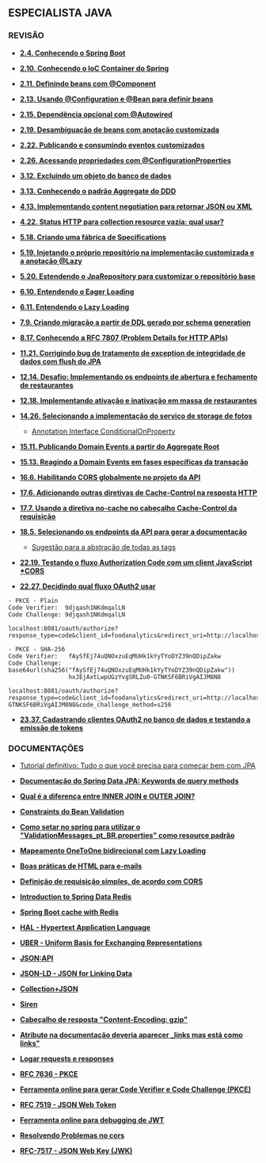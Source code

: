 ## ESPECIALISTA JAVA

### REVISÃO

- [**2.4. Conhecendo o Spring Boot**](https://app.algaworks.com/aulas/1790/conhecendo-o-spring-boot)


- [**2.10. Conhecendo o IoC Container do Spring**](https://app.algaworks.com/aulas/1796/conhecendo-o-ioc-container-do-spring)


- [**2.11. Definindo beans com @Component**](https://app.algaworks.com/aulas/1797/definindo-beans-com-component)


- [**2.13. Usando @Configuration e @Bean para definir beans**](https://app.algaworks.com/aulas/1799/usando-configuration-e-bean-para-definir-beans)


- [**2.15. Dependência opcional com @Autowired**](https://app.algaworks.com/aulas/1801/dependencia-opcional-com-autowired)


- [**2.19. Desambiguação de beans com anotação customizada**](https://app.algaworks.com/aulas/1805/desambiguacao-de-beans-com-anotacao-customizada)


- [**2.22. Publicando e consumindo eventos customizados**](https://app.algaworks.com/aulas/1808/publicando-e-consumindo-eventos-customizados)


- [**2.26. Acessando propriedades com @ConfigurationProperties**](https://app.algaworks.com/aulas/1812/acessando-propriedades-com-configurationproperties)


- [**3.12. Excluindo um objeto do banco de dados**](https://app.algaworks.com/aulas/1826/excluindo-um-objeto-do-banco-de-dados)


- [**3.13. Conhecendo o padrão Aggregate do DDD**](https://app.algaworks.com/aulas/1827/conhecendo-o-padrao-aggregate-do-ddd)


- [**4.13. Implementando content negotiation para retornar JSON ou XML**](https://app.algaworks.com/aulas/1847/implementando-content-negotiation-para-retornar-json-ou-xml)


- [**4.22. Status HTTP para collection resource vazia: qual usar?**](https://app.algaworks.com/aulas/1856/status-http-para-collection-resource-vazia-qual-usar)


- [**5.18. Criando uma fábrica de Specifications**](https://app.algaworks.com/aulas/1891/criando-uma-fabrica-de-specifications)


- [**5.19. Injetando o próprio repositório na implementação customizada e a anotação @Lazy**](https://app.algaworks.com/aulas/1892/injetando-o-proprio-repositorio-na-implementacao-customizada-e-a-anotacao-lazy)


- [**5.20. Estendendo o JpaRepository para customizar o repositório base**](https://app.algaworks.com/aulas/1893/estendendo-o-jparepository-para-customizar-o-repositorio-base)


- [**6.10. Entendendo o Eager Loading**](https://app.algaworks.com/aulas/1903/entendendo-o-eager-loading)


- [**6.11. Entendendo o Lazy Loading**](https://app.algaworks.com/aulas/1904/entendendo-o-lazy-loading)


- [**7.9. Criando migração a partir de DDL gerado por schema generation**](https://app.algaworks.com/aulas/1916/criando-migracao-a-partir-de-ddl-gerado-por-schema-generation)


- [**8.17. Conhecendo a RFC 7807 (Problem Details for HTTP APIs)**](https://app.algaworks.com/aulas/1936/conhecendo-a-rfc-7807-problem-details-for-http-apis)


- [**11.21. Corrigindo bug de tratamento de exception de integridade de dados com flush do JPA**](https://app.algaworks.com/aulas/2006/corrigindo-bug-de-tratamento-de-exception-de-integridade-de-dados-com-flush-do-jpa)


- [**12.14. Desafio: Implementando os endpoints de abertura e fechamento de restaurantes**](https://app.algaworks.com/aulas/2020/desafio-implementando-os-endpoints-de-abertura-e-fechamento-de-restaurantes)


- [**12.18. Implementando ativação e inativação em massa de restaurantes**](https://app.algaworks.com/aulas/2024/implementando-ativacao-e-inativacao-em-massa-de-restaurantes)


- [**14.26. Selecionando a implementação do serviço de storage de fotos**](https://app.algaworks.com/aulas/2078/selecionando-a-implementacao-do-servico-de-storage-de-fotos?pagina=0)
    - [Annotation Interface ConditionalOnProperty](https://docs.spring.io/spring-boot/api/java/org/springframework/boot/autoconfigure/condition/ConditionalOnProperty.html)


- [**15.11. Publicando Domain Events a partir do Aggregate Root**](https://app.algaworks.com/aulas/2090/publicando-domain-events-a-partir-do-aggregate-root)


- [**15.13. Reagindo a Domain Events em fases específicas da transação**](https://app.algaworks.com/aulas/2092/reagindo-a-domain-events-em-fases-especificas-da-transacao)


- [**16.6. Habilitando CORS globalmente no projeto da API**](https://app.algaworks.com/aulas/2099/habilitando-cors-globalmente-no-projeto-da-api)


- [**17.6. Adicionando outras diretivas de Cache-Control na resposta HTTP**](https://app.algaworks.com/aulas/2111/adicionando-outras-diretivas-de-cache-control-na-resposta-http)


- [**17.7. Usando a diretiva no-cache no cabeçalho Cache-Control da requisição**](https://app.algaworks.com/aulas/2112/usando-a-diretiva-no-cache-no-cabecalho-cache-control-da-requisicao)


- [**18.5. Selecionando os endpoints da API para gerar a documentação**](https://app.algaworks.com/aulas/2120/selecionando-os-endpoints-da-api-para-gerar-a-documentacao)
    - [Sugestão para a abstração de todas as tags](https://app.algaworks.com/forum/topicos/81759/sugestao-para-a-abstracao-de-todas-as-tags)


- [**22.19. Testando o fluxo Authorization Code com um client JavaScript \*CORS**]()


- [**22.27. Decidindo qual fluxo OAuth2 usar**](https://app.algaworks.com/aulas/2254/decidindo-qual-fluxo-oauth2-usar)

```
- PKCE - Plain
Code Verifier:  9djqash1NKdmqalLN
Code Challenge: 9djqash1NKdmqalLN

localhost:8081/oauth/authorize?response_type=code&client_id=foodanalytics&redirect_uri=http://localhost:8082&code_challenge=9djqash1NKdmqalLN&code_challenge_method=plain

- PKCE - SHA-256
Code Verifier:   fAySfEj74uQNOxzuEqMUHk1kYyTYoDYZ39nQDipZakw
Code Challenge:  base64url(sha256("fAySfEj74uQNOxzuEqMUHk1kYyTYoDYZ39nQDipZakw"))
                 hxJEjAxtLwpUGzYvgSRLZu0-GTNKSF6BRiVgAIJM8N8

localhost:8081/oauth/authorize?response_type=code&client_id=foodanalytics&redirect_uri=http://localhost:8082&code_challenge=hxJEjAxtLwpUGzYvgSRLZu0-GTNKSF6BRiVgAIJM8N8&code_challenge_method=s256
```

- [**23.37. Cadastrando clientes OAuth2 no banco de dados e testando a emissão de tokens**](https://app.algaworks.com/aulas/2291/cadastrando-clientes-oauth2-no-banco-de-dados-e-testando-a-emissao-de-tokens?pagina=0)


### DOCUMENTAÇÕES

- [Tutorial definitivo: Tudo o que você precisa para começar bem com JPA](https://blog.algaworks.com/tutorial-jpa/)


- [**Documentação do Spring Data JPA: Keywords de query methods**](https://docs.spring.io/spring-data/jpa/reference/jpa/query-methods.html)


- [**Qual é a diferença entre INNER JOIN e OUTER JOIN?**](https://pt.stackoverflow.com/questions/6441/qual-%C3%A9-a-diferen%C3%A7a-entre-inner-join-e-outer-join)


- [**Constraints do Bean Validation**](https://docs.jboss.org/hibernate/stable/validator/reference/en-US/html_single/#section-builtin-constraints)


- [**Como setar no spring para utilizar o "ValidationMessages_pt_BR.properties" como resource padrão**](https://app.algaworks.com/forum/topicos/81267/como-setar-no-spring-para-utilizar-o-validationmessages_pt_br-properties-como-resource-padrao)


- [**Mapeamento OneToOne bidirecional com Lazy Loading**](https://blog.algaworks.com/lazy-loading-com-mapeamento-onetoone/)


- [**Boas práticas de HTML para e-mails**](https://www.locaweb.com.br/ajuda/wiki/veja-as-boas-praticas-de-html-email-marketing/)


- [**Definição de requisição simples, de acordo com CORS**](https://developer.mozilla.org/en-US/docs/Web/HTTP/CORS#Simple_requests)


- [**Introduction to Spring Data Redis**](https://www.baeldung.com/spring-data-redis-tutorial)


- [**Spring Boot cache with Redis**](https://medium.com/@MatthewFTech/spring-boot-cache-with-redis-56026f7da83a)


- [**HAL - Hypertext Application Language**](http://stateless.co/hal_specification.html)


- [**UBER - Uniform Basis for Exchanging Representations**](https://rawgit.com/uber-hypermedia/specification/master/uber-hypermedia.html)


- [**JSON:API**](https://jsonapi.org/)


- [**JSON-LD - JSON for Linking Data**](https://json-ld.org/)


- [**Collection+JSON**](http://amundsen.com/media-types/collection/format/)


- [**Siren**](https://github.com/kevinswiber/siren)


- [**Cabeçalho de resposta "Content-Encoding: gzip"**](https://app.algaworks.com/forum/topicos/88954/cabecalho-de-resposta-content-encoding-gzip)


- [**Atributo na documentação deveria aparecer _links mas está como links"**](https://app.algaworks.com/forum/topicos/88364/atributo-na-documentacao-deveria-aparecer-_links-mas-esta-como-links)


- [**Logar requests e responses**](https://app.algaworks.com/forum/topicos/84496/sugestao-aula-sobre-como-logar-requests-e-responses-como-forma-de-encontrar-possiveis-problemas)


- [**RFC 7636 - PKCE**](https://tools.ietf.org/html/rfc7636)


- [**Ferramenta online para gerar Code Verifier e Code Challenge (PKCE)**](https://tonyxu-io.github.io/pkce-generator/)


- [**RFC 7519 - JSON Web Token**](https://tools.ietf.org/html/rfc7519)


- [**Ferramenta online para debugging de JWT**](https://jwt.io/)


- [**Resolvendo Problemas no cors**](https://app.algaworks.com/forum/topicos/85485/erro-401-nao-consigo-gerar-o-token-usando-o-js-client-com-authorization-code)


- [**RFC-7517 - JSON Web Key (JWK)**](https://tools.ietf.org/html/rfc7517)

